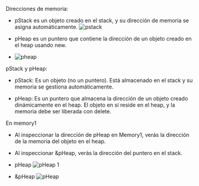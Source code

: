 Direcciones de memoria:

* pStack es un objeto creado en el stack, y su dirección de memoria se asigna automáticamente.
![pstack](https://github.com/user-attachments/assets/eedac8d9-91da-4abd-9d10-6faa87dcb919)


* pHeap es un puntero que contiene la dirección de un objeto creado en el heap usando new.
* ![pheap](https://github.com/user-attachments/assets/dbe7e364-d513-4de1-85a6-d65b03c0e395)

pStack y pHeap:

* pStack: Es un objeto (no un puntero). Está almacenado en el stack y su memoria se gestiona automáticamente.

* pHeap: Es un puntero que almacena la dirección de un objeto creado dinámicamente en el heap. El objeto en sí reside en el heap, y la memoria debe ser liberada con delete.

En memory1

* Al inspeccionar la dirección de pHeap en Memory1, verás la dirección de la memoria del objeto en el heap.

* Al inspeccionar &pHeap, verás la dirección del puntero en el stack.

* pHeap
![pHeap 1](https://github.com/user-attachments/assets/8b71daa8-6f08-4152-aa7d-cf442209d075)

* &pHeap
![pHeap](https://github.com/user-attachments/assets/49cc0c40-d88f-4e61-8a5c-dbd5fe17370c)
